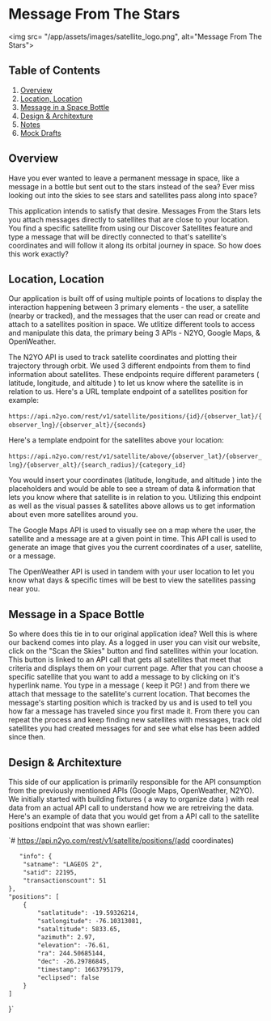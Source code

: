 # Message From The Stars

<img src= "/app/assets/images/satellite_logo.png", alt="Message From The Stars">

## Table of Contents
1. [Overview](#overview)
2. [Location, Location](#location,-location)
3. [Message in a Space Bottle](#message-in-a-space-bottle)
4. [Design & Architexture](#design-&-architexture)
5. [Notes](#notes)
6. [Mock Drafts](#mock-drafts)

## Overview

Have you ever wanted to leave a permanent message in space, like a message in a bottle but sent out to the stars instead of the sea? Ever miss looking out into the skies to see stars and satellites pass along into space?

This application intends to satisfy that desire. Messages From the Stars lets you attach messages directly to satellites that are close to your location. You find a specific satellite from using our Discover Satellites feature and type a message that will be directly connected to that's satellite's coordinates and will follow it along its orbital journey in space. So how does this work exactly?


## Location, Location

Our application is built off of using multiple points of locations to display the interaction happening between 3 primary elements - the user, a satellite (nearby or tracked), and the messages that the user can read or create and attach to a satellites position in space. We utlitize different tools to access and manipulate this data, the primary being 3 APIs - N2YO, Google Maps, & OpenWeather.

The N2YO API is used to track satellite coordinates and plotting their trajectory through orbit. We used 3 different endpoints from them to find information about satellites. These endpoints require different parameters ( latitude, longitude, and altitude ) to let us know where the satellite is in relation to us. Here's a URL template endpoint of a satellites position for example: 

  `https://api.n2yo.com/rest/v1/satellite/positions/{id}/{observer_lat}/{observer_lng}/{observer_alt}/{seconds}`
  
  Here's a template endpoint for the satellites above your location:
  
  `https://api.n2yo.com/rest/v1/satellite/above/{observer_lat}/{observer_lng}/{observer_alt}/{search_radius}/{category_id}`

You would insert your coordinates (latitude, longitude, and altitude ) into the placeholders and would be able to see a stream of data & information that lets you know where that satellite is in relation to you. Utilizing this endpoint as well as the visual passes & satellites above allows us to get information about even more satellites around you.

The Google Maps API is used to visually see on a map where the user, the satellite and a message are at a given point in time. This API call is used to generate an image that gives you the current coordinates of a user, satellite, or a message.

The OpenWeather API is used in tandem with your user location to let you know what days & specific times will be best to view the satellites passing near you.

## Message in a Space Bottle

So where does this tie in to our original application idea? Well this is where our backend comes into play. As a logged in user you can visit our website, click on the "Scan the Skies" button and find satellites within your location. This button is linked to an API call that gets all satellites that meet that criteria and displays them on your current page. After that you can choose a specific satellite that you want to add a message to by clicking on it's hyperlink name. You type in a message ( keep it PG! ) and from there we attach that message to the satellite's current location. That becomes the message's starting position which is tracked by us and is used to tell you how far a message has traveled since you first made it. From there you can repeat the process and keep finding new satellites with messages, track old satellites you had created messages for and see what else has been added since then.

## Design & Architexture 

This side of our application is primarily responsible for the API consumption from the previously mentioned APIs (Google Maps, OpenWeather, N2YO). We initially started with building fixtures ( a way to organize data ) with real data from an actual API call to understand how we are retreiving the data. 
Here's an example of data that you would get from a API call to the satellite positions endpoint that was shown earlier:

  `# https://api.n2yo.com/rest/v1/satellite/positions/(add coordinates) 
   
       "info": {
        "satname": "LAGEOS 2",
        "satid": 22195,
        "transactionscount": 51
    },
    "positions": [
        {
            "satlatitude": -19.59326214,
            "satlongitude": -76.10313081,
            "sataltitude": 5833.65,
            "azimuth": 2.97,
            "elevation": -76.61,
            "ra": 244.50685144,
            "dec": -26.29786845,
            "timestamp": 1663795179,
            "eclipsed": false
        }
    ]
}`

